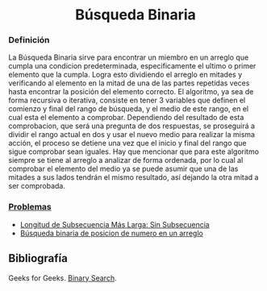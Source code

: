 <div align="center">

# Búsqueda Binaria    

 <div align="left">
 
 ### Definición  

La Búsqueda Binaria sirve para encontrar un miembro en un arreglo que cumpla una condicion predeterminada, especificamente el ultimo o primer elemento que la cumpla.
Logra esto dividiendo el arreglo en mitades y verificando al elemento en la mitad de una de las partes repetidas veces hasta encontrar la posición del elemento correcto. 
El algoritmo, ya sea de forma recursiva o iterativa, consiste en tener 3 variables que definen el comienzo y final del rango
de búsqueda, y el medio de este rango, en el cual esta el elemento a comprobar. Dependiendo del resultado de esta comprobacion, que será una pregunta de dos respuestas,
se proseguirá a dividir el rango actual en dos y usar el nuevo medio para realizar la misma acción, el proceso se detiene una vez que el inicio y final del rango que
sigue comprobar sean iguales. Hay que mencionar que para este algoritmo siempre se tiene al arreglo a analizar de forma ordenada, por lo cual al comprobar el elemento del
medio ya se puede asumir que una de las mitades a sus lados tendrán el mismo resultado, así dejando la otra mitad a ser comprobada.

  ### [Problemas]()  
  * [Longitud de Subsecuencia Más Larga: Sin Subsecuencia]()  
  * [Búsqueda binaria de posicion de numero en un arreglo](https://github.com/juanclawav/Algoritmica-UPB/blob/main/Algoritmica%202/Dynamic%20Programming/Binary%20Search/binarySearch.cpp)
  
  
  ## Bibliografía  
Geeks for Geeks. [Binary Search](https://www.geeksforgeeks.org/binary-search/).

